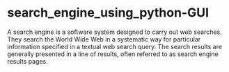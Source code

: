 # search_engine_using_python-GUI
A search engine is a software system designed to carry out web searches. They search the World  Wide Web in a systematic way for particular information specified in a textual web search query. The  search results are generally presented in a line of results, often referred to as search engine results  pages.
